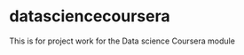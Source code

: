 datasciencecoursera
===================

This is for project work for the Data science Coursera module
